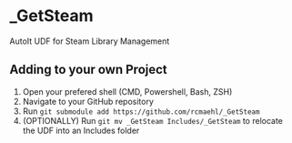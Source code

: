 # _GetSteam
AutoIt UDF for Steam Library Management

## Adding to your own Project

1. Open your prefered shell (CMD, Powershell, Bash, ZSH)
2. Navigate to your GitHub repository
3. Run `git submodule add https://github.com/rcmaehl/_GetSteam`
4. (OPTIONALLY) Run `git mv _GetSteam Includes/_GetSteam` to relocate the UDF into an Includes folder
